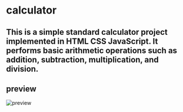 # calculator

## This is a simple standard calculator project implemented in HTML CSS JavaScript. It performs  basic arithmetic operations such as addition, subtraction, multiplication, and division.

## preview
![preview](https://github.com/ganeshvish02012003/codsoft3-calculator/assets/149355047/029a7b0d-08a0-4430-8ae3-596f8315d6e4)
